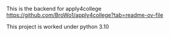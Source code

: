 This is the backend for apply4college
https://github.com/BroWo1/apply4college?tab=readme-ov-file

This project is worked under python 3.10
